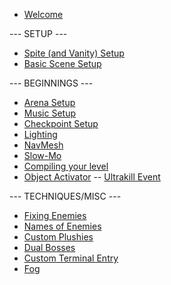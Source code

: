 - [Welcome](README)

--- SETUP ---

- [Spite (and Vanity) Setup](setup-editor)
- [Basic Scene Setup](new-scene)

--- BEGINNINGS ---

- [Arena Setup](arena)
- [Music Setup](music-manager)
- [Checkpoint Setup](checkpoints)
- [Lighting](light)
- [NavMesh](navmesh)
- [Slow-Mo](slowmo)
- [Compiling your level](compiling)
- [Object Activator](object-activator)
-- [Ultrakill Event](ULTRAKILL-Event)

--- TECHNIQUES/MISC ---

- [Fixing Enemies](enemy-fix)
- [Names of Enemies](names)
- [Custom Plushies](plushy)
- [Dual Bosses](Symbiote)
- [Custom Terminal Entry](Custom-Terminal-Entry)
- [Fog](fog)
